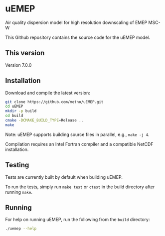 # uEMEP
Air quality dispersion model for high resolution downscaling of EMEP MSC-W

This Github repository contains the source code for the uEMEP model.

## This version
Version 7.0.0

## Installation

Download and compile the latest version:

```bash
git clone https://github.com/metno/uEMEP.git
cd uEMEP
mkdir -p build
cd build
cmake -DCMAKE_BUILD_TYPE=Release ..
make
```

Note: uEMEP supports building source files in parallel, e.g., `make -j 4`.

Compilation requires an Intel Fortran compiler and a compatible NetCDF installation.

## Testing

Tests are currently built by default when building uEMEP. 

To run the tests, simply run `make test` or `ctest` in the build directory after running `make`.

## Running

For help on running uEMEP, run the following from the `build` directory:

```bash
./uemep --help
```
